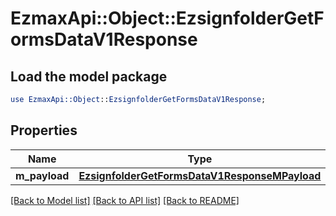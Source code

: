 # EzmaxApi::Object::EzsignfolderGetFormsDataV1Response

## Load the model package
```perl
use EzmaxApi::Object::EzsignfolderGetFormsDataV1Response;
```

## Properties
Name | Type | Description | Notes
------------ | ------------- | ------------- | -------------
**m_payload** | [**EzsignfolderGetFormsDataV1ResponseMPayload**](EzsignfolderGetFormsDataV1ResponseMPayload.md) |  | 

[[Back to Model list]](../README.md#documentation-for-models) [[Back to API list]](../README.md#documentation-for-api-endpoints) [[Back to README]](../README.md)


